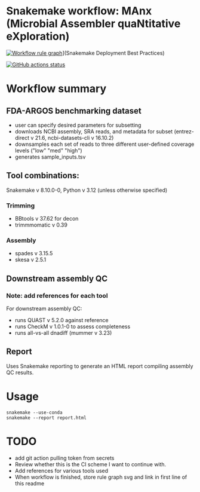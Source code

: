 # Snakemake workflow: MAnx (Microbial Assembler quaNtitative eXploration)

[![Workflow rule graph]([LINK/TO/OUTPUT.svg)]([https://github.com/snakemake/snakemake/blob/main/docs/snakefiles/deployment.rst](https://github.com/snakemake/snakemake/blob/main/docs/snakefiles/deployment.rst))](Snakemake Deployment Best Practices)

[![GitHub actions status](https://github.com/<owner>/<repo>/workflows/Tests/badge.svg?branch=main)](https://github.com/<owner>/<repo>/actions?query=branch%3Amain+workflow%3ATests)

# Workflow summary

## FDA-ARGOS benchmarking dataset
- user can specify desired parameters for subsetting
- downloads NCBI assembly, SRA reads, and metadata for subset (entrez-direct v 21.6, ncbi-datasets-cli v 16.10.2)
- downsamples each set of reads to three different user-defined coverage levels ("low" "med" "high")
- generates sample_inputs.tsv

## Tool combinations:
Snakemake v 8.10.0-0, Python v 3.12 (unless otherwise specified)
### Trimming
- BBtools v 37.62 for decon
- trimmmomatic v 0.39
### Assembly
- spades v 3.15.5
- skesa v 2.5.1

## Downstream assembly QC
### Note: add references for each tool
For downstream assembly QC:
- runs QUAST v 5.2.0 against reference
- runs CheckM v 1.0.1-0 to assess completeness
- runs all-vs-all dnadiff (mummer v 3.23)

## Report
Uses Snakemake reporting to generate an HTML report compiling assembly QC results.

# Usage
```
snakemake --use-conda
snakemake --report report.html
```

# TODO
* add git action pulling token from secrets 
* Review whether this is the CI scheme I want to continue with.
* Add references for various tools used
* When workflow is finished, store rule graph svg and link in first line of this readme

